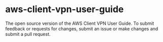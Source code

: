 # aws-client-vpn-user-guide
The open source version of the AWS Client VPN User Guide. To submit feedback or requests for changes, submit an issue or make changes and submit a pull request.
